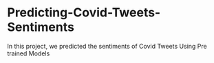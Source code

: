 # Predicting-Covid-Tweets-Sentiments
In this project, we predicted the sentiments of Covid Tweets Using Pre trained Models
